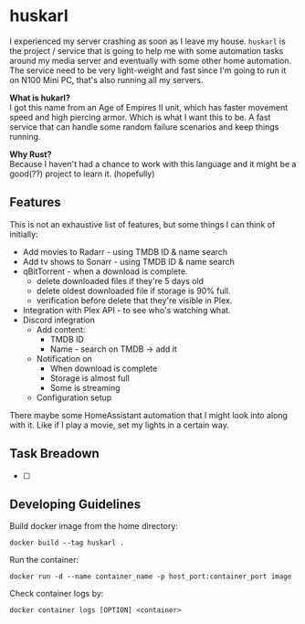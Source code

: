 # huskarl
I experienced my server crashing as soon as I leave my house. `huskarl` is the project / service that is going to help me with some automation tasks around my media server and eventually with some other home automation. The service need to be very light-weight and fast since I'm going to run it on N100 Mini PC, that's also running all my servers.

**What is hukarl?**  
I got this name from an Age of Empires II unit, which has faster movement speed and high piercing armor. Which is what I want this to be. A fast service that can handle some random failure scenarios and keep things running.

**Why Rust?**  
Because I haven't had a chance to work with this language and it might be a good(??) project to learn it. (hopefully)


## Features
This is not an exhaustive list of features, but some things I can think of initially:
- Add movies to Radarr - using TMDB ID & name search
- Add tv shows to Sonarr - using TMDB ID & name search
- qBitTorrent - when a download is complete.
	- delete downloaded files if they're 5 days old
	- delete oldest downloaded file if storage is 90% full.
	- verification before delete that they're visible in Plex.
- Integration with Plex API - to see who's watching what.
- Discord integration
	- Add content:
		- TMDB ID
		- Name - search on TMDB -> add it
	- Notification on
		- When download is complete
		- Storage is almost full
		- Some is streaming
	- Configuration setup

There maybe some HomeAssistant automation that I might look into along with it. Like if I play a movie, set my lights in a certain way.


## Task Breadown
- [ ] 


## Developing Guidelines
Build docker image from the home directory:
```
docker build --tag huskarl .
```
Run the container:
```
docker run -d --name container_name -p host_port:container_port image
```

Check container logs by:
```
docker container logs [OPTION] <container>
```
